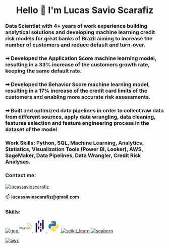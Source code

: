 <h1 align="center">Hello 👋 I'm Lucas Savio Scarafiz</h1>
<h3 align="left">Data Scientist with 4+ years of work experience building analytical solutions and developing machine learning credit risk models for great banks of Brazil aiming to increase the number of customers and reduce default and turn-over.</h3>

  
<h3 align="left"> ➡ Developed the Application Score machine learning model, resulting in a 33% increase of the customers growth rate, keeping the same default rate. </h3>

<h3 align="left"> ➡ Developed the Behavior Score machine learning model, resulting in a 17% increase of the credit card limits of the customers and enabling more accurate risk assessments. </h3>

<h3 align="left"> ➡ Built and optimized data pipelines in order to collect raw data from different sources, apply data wrangling, data cleaning, features selection and feature engineering process in the dataset of the model </h3>

<h3 align="left">Work Skills:  Python, SQL, Machine Learning, Analytics, Statistics, Visualization Tools (Power BI, Looker), AWS, SageMaker, Data Pipelines, Data Wrangler, Credit Risk Analyses. </h3>




  <h3 align="left">Contact me:</h3>
<p align="left">
<a href="https://linkedin.com/in/lucassavioscarafiz" target="blank"><img align="center" src="https://raw.githubusercontent.com/rahuldkjain/github-profile-readme-generator/master/src/images/icons/Social/linked-in-alt.svg" alt="lucassavioscarafiz" height="30" width="40" /></a>
</p>

📫 **lucassavioscarafiz@gmail.com**

<h3 align="left">Skills:</h3>
<p align="left"> <a href="https://cloud.google.com" target="_blank" rel="noreferrer"> <img src="https://www.vectorlogo.zone/logos/google_cloud/google_cloud-icon.svg" alt="gcp" width="40" height="40"/> </a> <a href="https://www.mysql.com/" target="_blank" rel="noreferrer"> <img src="https://raw.githubusercontent.com/devicons/devicon/master/icons/mysql/mysql-original-wordmark.svg" alt="mysql" width="40" height="40"/> </a> <a href="https://pandas.pydata.org/" target="_blank" rel="noreferrer"> <img src="https://raw.githubusercontent.com/devicons/devicon/2ae2a900d2f041da66e950e4d48052658d850630/icons/pandas/pandas-original.svg" alt="pandas" width="40" height="40"/> </a> <a href="https://www.python.org" target="_blank" rel="noreferrer"> <img src="https://raw.githubusercontent.com/devicons/devicon/master/icons/python/python-original.svg" alt="python" width="40" height="40"/> </a> <a href="https://scikit-learn.org/" target="_blank" rel="noreferrer"> <img src="https://upload.wikimedia.org/wikipedia/commons/0/05/Scikit_learn_logo_small.svg" alt="scikit_learn" width="40" height="40"/> </a> <a href="https://seaborn.pydata.org/" target="_blank" rel="noreferrer"> <img src="https://seaborn.pydata.org/_images/logo-mark-lightbg.svg" alt="seaborn" width="40" height="40"/> </a> </p>
<p align="left"> <a href="https://aws.amazon.com/pt/sagemaker/" target="_blank" rel="noreferrer"> <img src="https://d2908q01vomqb2.cloudfront.net/77de68daecd823babbb58edb1c8e14d7106e83bb/2018/04/24/SageMaker-300x150.jpg" alt="aws" width="40" height="40"/> </a>


